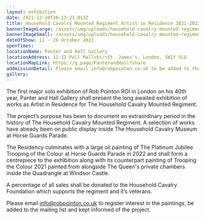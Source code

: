 ```yaml
---
layout: exhibition
date: 2021-12-28T20:13:21.013Z
title: Household Cavalry Mounted Regiment Artist in Residence 2021-2022
bannerImageLarge: /assets/img/uploads/household-cavalry-mounted-regiment-2021-2022-exhibition-large.jpg
bannerImageSmall: /assets/img/uploads/household-cavalry-mounted-regiment-2021-2022-exhibition-small.jpg
dateOfShow: 11 - 28 October 2022
openTimes: 
locationName: Panter and Hall Gallery
locationAddress: 11-12 Pall Mall<br/>St. James's, London, SW1Y 5LU
locationMapLink: https://g.page/PanterandHall?share
addmissionDetail: Please email info@robpointon.co.uk to be added to the mailing list
gallery: 
---
```

The first major solo exhibition of Rob Pointon ROI in London on his 40th year, Panter and Hall Gallery shall present the long awaited exhibition of works as Artist in Residence for The Household Cavalry Mounted Regiment.

The project’s purpose has been to document an extraordinary period in the history of The Household Cavalry Mounted Regiment. A selection of works have already been on public display inside The Household Cavalry Museum at Horse Guards Parade.

The Residency culminates with a large oil painting of The Platinum Jubilee Trooping of the Colour at Horse Guards Parade in 2022 and shall form a centrepiece to the exhibition along with its counterpart painting of Trooping the Colour 2021 painted from alongside The Queen's private chambers inside the Quadrangle at Windsor Castle.

A percentage of all sales shall be donated to the Household Cavalry Foundation which supports the regiment and it’s veterans.

Please email info@robpointon.co.uk to register interest in the paintings, be added to the mailing list and kept informed of the project.